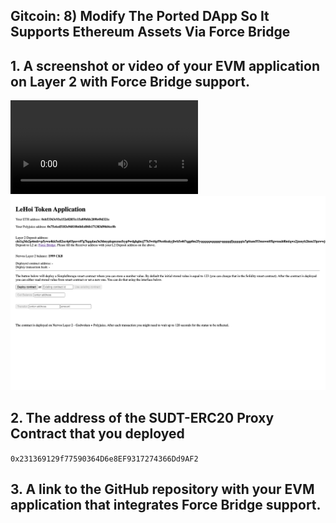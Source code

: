 ## Gitcoin: 8) Modify The Ported DApp So It Supports Ethereum Assets Via Force Bridge

## 1. A screenshot or video of your EVM application on Layer 2 with Force Bridge support.

![](force_bridge.mov)
![](force_bridge.png)

## 2. The address of the SUDT-ERC20 Proxy Contract that you deployed

`0x231369129f77590364D6e8EF9317274366Dd9AF2`

## 3. A link to the GitHub repository with your EVM application that integrates Force Bridge support.
